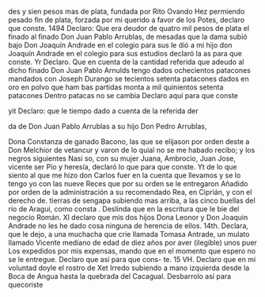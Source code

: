 des y sien pesos mas de plata, fundada por Rito Ovando
Hez permiendo pesado fin de plata, forzada por mi querido a favor de los Potes, declaro que conste. 1494 Declaro: Que era deudor de quatro mil pesos de plata el finado al finado Don Juan Pablo Arrublas, de mesadas que la dama subió bajo Don Joaquín Andrade en el colegio para sus
le dió a mi hijo don Joaquín Andrade en el colegio para sus estudios declaró la as para que conste.
Yr Declaro. Que en cuenta de la cantidad referida que adeudo al dicho finado Don Juan Pablo Arnulds tengo dados
ochecientos patacones mandados con Joseph Durango se
tecientos setenta patacones dados en oro en polvo que ham
bas partidas monta a mil quinientos setenta patacones
Dentro patacas no se cambia
Declaro aquí para que conste

yit Declaro: que le tiempo dado a cuenta de la referida der

da de Don Juan Pablo Arrublas a su hijo Don Pedro Arrublas,

Dona Constanza de ganado Bacono, las que se elijason
por orden deste a Don Melchior de vetancur y varon de lo
quial no se me habado recibo; y los negros siguientes Nasi
so, con su mujer Juana, Ambrocio, Juan Jose, vicente ser
Pío y heresía, declaró lo que para que conste.
Yt de lo que siento al que me hizo don Carlos
fuer en la cuenta que llevamos y se lo tengo yo
con las nueve Reces que por su orden se le entregaron
Añadido por orden de la administración a su recomendado Rea, en Ciprián, y con el derecho de.
tierras de sengapa subiendo mas arriba, a las cinco buellas del río de Aragui, como consta . Deslinda que en la escritura que le bie del negocio Román.
Xl declaro que mis dos hijos Dona Leonor y Don Joaquin Andrade no les he dado cosa ninguna de herencia de ellos.
14th. Declara, que le dejo, a una muchacha que crie llamada Tomasa Antrade, un mulato llamado Vicente mediano de edad de diez años por aver (ilegible) unos puer
Los expedidos por mis expensas, mando que en el momento que espero no se le entregue. Declaro que así para que cons- te. 15 VH. Declaro que en mi voluntad doyle el rostro de Xet
Irredo subiendo a mano izquierda desde la Boca de Angua hasta la quebrada del Cacagual. Desbarrolo así para quecoriste
